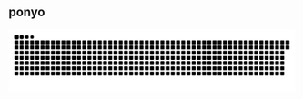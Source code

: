 ## ponyo

<picture>
  <source media="(prefers-color-scheme: dark)" srcset="https://raw.githubusercontent.com/j-iann/j-iann/output/github-contribution-grid-snake-dark.svg" />
  <source media="(prefers-color-scheme: light)" srcset="https://raw.githubusercontent.com/j-iann/j-iann/output/github-contribution-grid-snake.svg" />
  <img alt="github-snake" src="https://raw.githubusercontent.com/j-iann/j-iann/output/github-contribution-grid-snake.svg" />
</picture>

